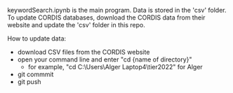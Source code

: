 keywordSearch.ipynb is the main program. Data is stored in the 'csv' folder. To update CORDIS databases, download the CORDIS data from their website and update the 'csv' folder in this repo.

How to update data:
- download CSV files from the CORDIS website
- open your command line and enter "cd {name of directory}"
  - for example, "cd C:\Users\Alger Laptop4\tier2022" for Alger
- git commmit
- git push
